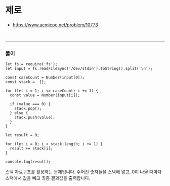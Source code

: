 # 제로
- https://www.acmicpc.net/problem/10773
<br>

---
### 풀이
```
let fs = require('fs');
let input = fs.readFileSync('/dev/stdin').toString().split('\n');

const caseCount = Number(input[0]);
const stack =  [];

for (let i = 1; i <= caseCount; i += 1) {
  const value = Number(input[i]);

  if (value === 0) {
    stack.pop();
  } else {
    stack.push(value);
  }
}

let result = 0;

for (let i = 0; i < stack.length; i += 1) {
  result += stack[i];
}

console.log(result);
```
스택 자료구조를 활용하는 문제입니다. 주어진 숫자들을 스택에 넣고, 0이 나올 때마다 스택에서 값을 빼고 최종 결과값을 출력합니다.
